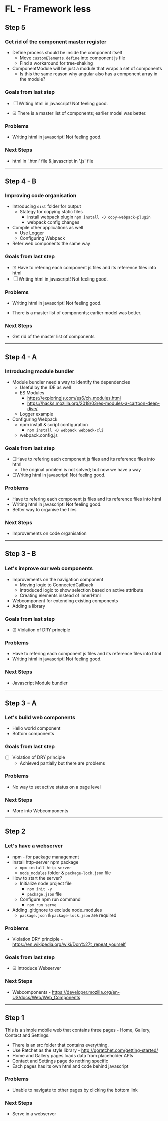 # FL - Framework less

## Step 5

### Get rid of the component master register

- Define process should be inside the component itself
  - Move `customElements.define` into component js file
  - Find a workaround for tree-shaking
- ComponentModule will be just a module that wraps a set of components
  - Is this the same reason why angular also has a component array in the module?

### Goals from last step

- &#9744; Writing html in javascript! Not feeling good.

- &#9745; There is a master list of components; earlier model was better.
  <!-- - &#9745;&#9744; -->

### Problems

- Writing html in javascript! Not feeling good.

### Next Steps

- html in '.html' file & javascript in '.js' file

---

## Step 4 - B

### Improving code organisation

- Introducing `dist` folder for output
  - Stategy for copying static files
    - install webpack plugin `npm install -D copy-webpack-plugin`
    - webpack config changes
- Compile other applications as well
  - Use Logger
  - Configuring Webpack
- Refer web components the same way

### Goals from last step

- &#9745; Have to refering each component js files and its reference files into html
- &#9744; Writing html in javascript! Not feeling good.
  <!-- - &#9745;&#9744; -->

### Problems

- Writing html in javascript! Not feeling good.

- There is a master list of components; earlier model was better.

### Next Steps

- Get rid of the master list of components

---

## Step 4 - A

### Introducing module bundler

- Module bundler need a way to identify the dependencies
  - Useful by the IDE as well
  - ES Modules
    - https://exploringjs.com/es6/ch_modules.html
    - https://hacks.mozilla.org/2018/03/es-modules-a-cartoon-deep-dive/
  - Logger example
- Configuring Webpack
  - npm install & script configuration
    - `npm install -D webpack webpack-cli`
  - webpack.config.js

### Goals from last step

- &#9744;Have to refering each component js files and its reference files into html
  - The original problem is not solved; but now we have a way
- &#9744;Writing html in javascript! Not feeling good.
  <!-- - &#9745;&#9744; -->

### Problems

- Have to refering each component js files and its reference files into html
- Writing html in javascript! Not feeling good.
- Better way to organise the files

### Next Steps

- Improvements on code organisation

---

## Step 3 - B

### Let's improve our web components

- Improvements on the navigation component
  - Moving logic to ConnectedCallback
  - introduced logic to show selection based on active attribute
  - Creating elements instead of innerHtml
- Webcomponent for extending existing components
- Adding a library

### Goals from last step

- &#9745; Violation of DRY principle
  <!-- - &#9745;&#9744; -->

### Problems

- Have to refering each component js files and its reference files into html
- Writing html in javascript! Not feeling good.

### Next Steps

- Javascript Module bundler

---

## Step 3 - A

### Let's build web components

- Hello world component
- Bottom components

### Goals from last step

- &#9744; Violation of DRY principle
  - Achieved partially but there are problems
  <!-- - &#9745;&#9744; Stop this session -->

### Problems

- No way to set active status on a page level

### Next Steps

- More into Webcomponents

---

## Step 2

### Let's have a webserver

- npm - for package management
- Install http-server npm package
  - `npm install http-server`
  - `node_modules` folder & `package-lock.json` file
- How to start the server?
  - Initialize node project file
    - `npm init -y`
    - `package.json` file
  - Configure npm run command
    - `npm run serve`
- Adding .gitignore to exclude node_modules
  - `package.json` & `package-lock.json` are required

### Problems

- Violation DRY principle - https://en.wikipedia.org/wiki/Don%27t_repeat_yourself

### Goals from last step

- &#9745; Introduce Webserver
<!-- - &#9744; Stop this session -->

### Next Steps

- Webcomponents - https://developer.mozilla.org/en-US/docs/Web/Web_Components

---

## Step 1

This is a simple mobile web that contains three pages - Home, Gallery, Contact and Settings.

- There is an src folder that contains everything.
- Use Ratchet as the style library - http://goratchet.com/getting-started/
- Home and Gallery pages loads data from placeholder APIs
- Contact and Settings page do nothing specific
- Each pages has its own html and code behind javascript

### Problems

- Unable to navigate to other pages by clicking the bottom link

### Next Steps

- Serve in a webserver

